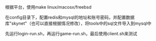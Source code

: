 根据平台，使用make linux/macosx/freebsd

在config目录下，配置redis和mysql的地址和账号密码，并配置数据库"skynet"（也可以直接根据情况修改），将tools中的sql文件导入到mysql中

先运行login-run.sh，再运行game-run.sh，最后使用client.sh来测试
